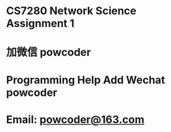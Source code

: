 # CS7280 Network Science Assignment 1
# 加微信 powcoder

# Programming Help Add Wechat powcoder

# Email: powcoder@163.com

